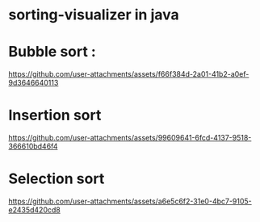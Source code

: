 # sorting-visualizer in java
# Bubble sort :
https://github.com/user-attachments/assets/f66f384d-2a01-41b2-a0ef-9d3646640113
# Insertion sort
https://github.com/user-attachments/assets/99609641-6fcd-4137-9518-366610bd46f4

# Selection sort
https://github.com/user-attachments/assets/a6e5c6f2-31e0-4bc7-9105-e2435d420cd8

